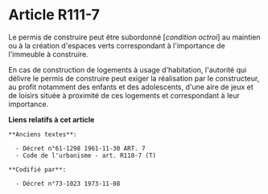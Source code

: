 # Article R111-7

Le permis de construire peut être subordonné [*condition octroi*] au maintien ou à la création d'espaces verts correspondant
à l'importance de l'immeuble à construire.

En cas de construction de logements à usage d'habitation, l'autorité qui délivre le permis de construire peut exiger la
réalisation par le constructeur, au profit notamment des enfants et des adolescents, d'une aire de jeux et de loisirs située
à proximité de ces logements et correspondant à leur importance.

**Liens relatifs à cet article**

	**Anciens textes**:

	  - Décret n°61-1298 1961-11-30 ART. 7
	  - Code de l'urbanisme - art. R110-7 (T)

	**Codifié par**:

	  - Décret n°73-1023 1973-11-08
